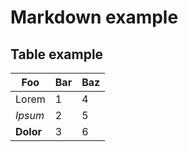 # Markdown example

## Table example

| Foo       | Bar | Baz |
| --------- | --- | --- |
| Lorem     | 1   | 4   |
| _Ipsum_   | 2   | 5   |
| **Dolor** | 3   | 6   |
